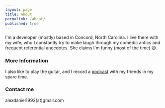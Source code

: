 ```yaml
---
layout: page
title: About
permalink: /about/
published: true
---
```


I'm a developer (mostly) based in Concord, North Carolina. I live there with my wife, who I constantly try to make laugh through my comedic antics and frequent referential anecdotes. She claims I'm funny (most of the time) 😅.

### More Information

I also like to play the guitar, and I record a [podcast](http://bit.ly/innersanctumpodcast) with my friends in my spare time.

### Contact me

alexdaniel1992(at)gmail.com
